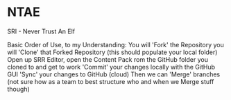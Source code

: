 NTAE
====

SRI - Never Trust An Elf

Basic Order of Use, to my Understanding:
You will 'Fork' the Repository 
you will 'Clone' that Forked Repository (this should populate your local folder)
Open up SRR Editor, open the Content Pack rom the GitHub folder you cloned to and get to work
'Commit' your changes locally with the GitHub GUI
'Sync' your changes to GitHub (cloud)
Then we can 'Merge' branches (not sure how as a team to best structure who and when we Merge stuff though)
